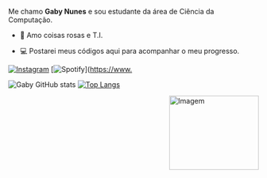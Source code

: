 <!-- Presentation -->
<p>
 Me chamo <strong>Gaby Nunes</strong> e sou estudante da área de Ciência da Computação.

  - 🍨 Amo coisas rosas e T.I.

  - 💻 Postarei meus códigos aqui para acompanhar o meu progresso.
</p>

<!-- Links -->
[![Instagram](https://img.shields.io/badge/Instagram-E4405F?style=for-the-badge&logo=instagram&logoColor=white)](https://www.instagram.com/gabiee_y/)
[![Spotify](https://img.shields.io/badge/Spotify-1ED760?&style=for-the-badge&logo=spotify&logoColor=white)]([https://www.](https://open.spotify.com/user/31sttfp3urrentv42djshrl7wf3m?si=-abZdzHxThyP7Y9QrWxGvw )

<!-- GithubStats -->
![Gaby GitHub stats](https://github-readme-stats.vercel.app/api?username=gabynmend&_icons=true&theme=jolly)
[![Top Langs](https://github-readme-stats.vercel.app/api/top-langs/?username=gabynmend&_icons=true&theme=jolly&layout=donut)](https://github.com/gabynmend/github-readme-stats)

<!-- GIF -->
<div>
  <img src="https://i.pinimg.com/originals/b1/ad/ba/b1adba819abf70d9ea98d4e65ea9f2a5.gif" alt="Imagem" width="180px" height="150px" align="right"
</p>
</div>
